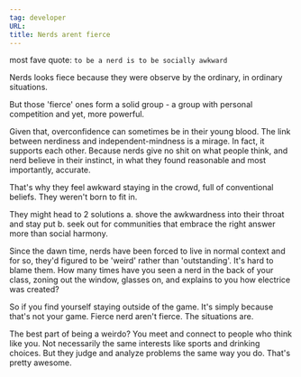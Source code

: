 ```yaml
---
tag: developer
URL:
title: Nerds arent fierce
---
```


most fave quote: 
`to be a nerd is to be socially awkward` 

Nerds looks fiece because they were observe by the ordinary, in ordinary situations.

But those 'fierce' ones form a solid group - a group with personal competition and yet, more powerful.

Given that, overconfidence can sometimes be in their young blood. The link between nerdiness and independent-mindness is a mirage. In fact, it supports each other. Because nerds give no shit on what people think, and nerd believe in their instinct, in what they found reasonable and most importantly, accurate.

That's why they feel awkward staying in the crowd, full of conventional beliefs. They weren't born to fit in. 

They might head to 2 solutions
a. shove the awkwardness into their throat and stay put
b. seek out for communities that embrace the right answer more than social harmony.

Since the dawn time, nerds have been forced to live in normal context and for so, they'd figured to be 'weird' rather than 'outstanding'. It's hard to blame them. How many times have you seen a nerd in the back of your class, zoning out the window, glasses on, and explains to you how electrice was created?

So if you find yourself staying outside of the game. It's simply because that's not your game. Fierce nerd aren't fierce. The situations are. 

The best part of being a weirdo? You  meet and connect to people who think like you. Not necessarily the same interests like sports and drinking choices. But they judge and analyze problems the same way you do. That's pretty awesome.